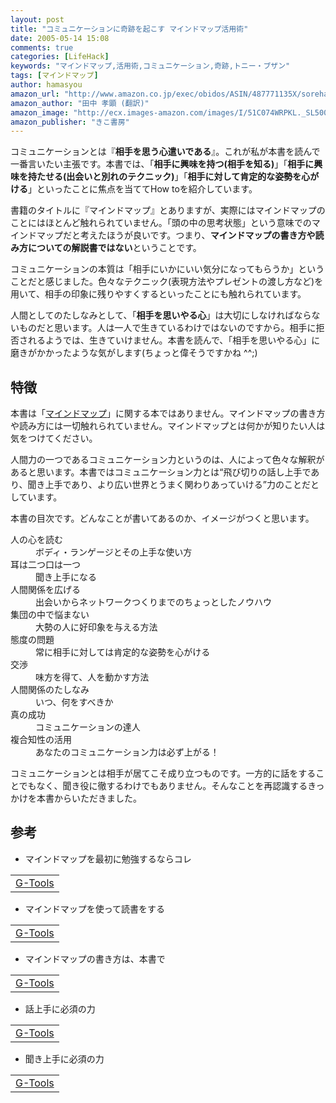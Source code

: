 ```yaml
---
layout: post
title: "コミュニケーションに奇跡を起こす マインドマップ活用術"
date: 2005-05-14 15:08
comments: true
categories: [LifeHack]
keywords: "マインドマップ,活用術,コミュニケーション,奇跡,トニー・ブザン"
tags: [マインドマップ]
author: hamasyou
amazon_url: "http://www.amazon.co.jp/exec/obidos/ASIN/487771135X/sorehabooks-22/249-2361891-9485140?%5Fencoding=UTF8&camp=247&link%5Fcode=xm2"
amazon_author: "田中 孝顕 (翻訳)"
amazon_image: "http://ecx.images-amazon.com/images/I/51C074WRPKL._SL500_AA300_.jpg"
amazon_publisher: "きこ書房"
---
```


コミュニケーションとは『<strong>相手を思う心遣いである</strong>』。これが私が本書を読んで一番言いたい主張です。本書では、「<strong>相手に興味を持つ(相手を知る)</strong>」「<strong>相手に興味を持たせる(出会いと別れのテクニック)</strong>」「<strong>相手に対して肯定的な姿勢を心がける</strong>」といったことに焦点を当ててHow toを紹介しています。

書籍のタイトルに『マインドマップ』とありますが、実際にはマインドマップのことにはほとんど触れられていません。「頭の中の思考状態」という意味でのマインドマップだと考えたほうが良いです。つまり、<b>マインドマップの書き方や読み方についての解説書ではない</b>ということです。

コミュニケーションの本質は「相手にいかにいい気分になってもらうか」ということだと感じました。色々なテクニック(表現方法やプレゼントの渡し方など)を用いて、相手の印象に残りやすくするといったことにも触れられています。

人間としてのたしなみとして、「<strong>相手を思いやる心</strong>」は大切にしなければならないものだと思います。人は一人で生きているわけではないのですから。相手に拒否されるようでは、生きていけません。本書を読んで、「相手を思いやる心」に磨きがかかったような気がします(ちょっと偉そうですかね ^^;)


<!-- more -->

 <h2>特徴</h2>

本書は「<a href="http://www.yoshikoo.com/career/mindmap.html" rel="external nofollow">マインドマップ</a>」に関する本ではありません。マインドマップの書き方や読み方には一切触れられていません。マインドマップとは何かが知りたい人は気をつけてください。

人間力の一つであるコミュニケーション力というのは、人によって色々な解釈があると思います。本書ではコミュニケーション力とは<q>飛び切りの話し上手であり、聞き上手であり、より広い世界とうまく関わりあっていける</q>力のことだとしています。

本書の目次です。どんなことが書いてあるのか、イメージがつくと思います。

<dl>
<dt>人の心を読む</dt><dd>ボディ・ランゲージとその上手な使い方</dd>
<dt>耳は二つ口は一つ</dt><dd>聞き上手になる</dd>
<dt>人間関係を広げる</dt><dd>出会いからネットワークつくりまでのちょっとしたノウハウ</dd>
<dt>集団の中で悩まない</dt><dd>大勢の人に好印象を与える方法</dd>
<dt>態度の問題</dt><dd>常に相手に対しては肯定的な姿勢を心がける</dd>
<dt>交渉</dt><dd>味方を得て、人を動かす方法</dd>
<dt>人間関係のたしなみ</dt><dd>いつ、何をすべきか</dd>
<dt>真の成功</dt><dd>コミュニケーションの達人</dd>
<dt>複合知性の活用</dt><dd>あなたのコミュニケーション力は必ず上がる！</dd>
</dl>

コミュニケーションとは相手が居てこそ成り立つものです。一方的に話をすることでもなく、聞き役に徹するわけでもありません。そんなことを再認識するきっかけを本書からいただきました。

<h2>参考</h2>

+ マインドマップを最初に勉強するならコレ
<div class="rakuten"><table width=400 border="0" cellpadding="5"><tr><td colspan="2"  class="g-tools_title"><a href="http://www.amazon.co.jp/exec/obidos/ASIN/4877710523/sorehabooks-22/" rel="external nofollow">G-Tools</a></font></td></tr></table></div>

+ マインドマップを使って読書をする
<div class="rakuten"><table width=400 border="0" cellpadding="5"><tr><td colspan="2"  class="g-tools_title"><a href="http://www.amazon.co.jp/exec/obidos/ASIN/4478733007/sorehabooks-22/" rel="external nofollow">G-Tools</a></font></td></tr></table></div>

+ マインドマップの書き方は、本書で
<div class="rakuten"><table width=400 border="0" cellpadding="5"><tr><td colspan="2"  class="g-tools_title"><a href="http://www.amazon.co.jp/exec/obidos/ASIN/4877711317/sorehabooks-22/" rel="external nofollow">G-Tools</a></font></td></tr></table></div>

+ 話上手に必須の力
<div class="rakuten"><table width=400 border="0" cellpadding="5"><tr><td colspan="2"  class="g-tools_title"><a href="http://www.amazon.co.jp/exec/obidos/ASIN/4480816380/sorehabooks-22/" rel="external nofollow">G-Tools</a></font></td></tr></table></div>

+ 聞き上手に必須の力
<div class="rakuten"><table width=400 border="0" cellpadding="5"><tr><td colspan="2"  class="g-tools_title"><a href="http://www.amazon.co.jp/exec/obidos/ASIN/4480816267/sorehabooks-22/" rel="external nofollow">G-Tools</a></font></td></tr></table></div>




